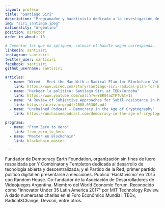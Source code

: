 ```yaml
---
layout: profesor
title: "Santiago Siri"
description: "Programador y hacktivista dedicado a la investigación de democracia digital."
img: "siri_santiago.jpeg"
nationality: "Argentino"
position: Director
order_in_about: 10

# Comentar las que no apliquen, colocar el handle según corresponda.
linkedin: santisiri
instagram: santisiri
twitter_user: santisiri
facebook: santisiri
github_username: santisiri

articles:
  - name: "Wired — Meet the Man With a Radical Plan for Blockchain Voting"
    link: https://www.wired.com/story/santiago-siri-radical-plan-for-blockchain-voting/
  - name: "Hackear la política: Santiago Siri at TEDxCordoba"
    link: https://www.youtube.com/watch?v=YBR84aZTPTU&t=1s
  - name: "A Review of Subjective Approaches for Sybil-resistance in Proof of Personhood Protocols"
    link: https://arxiv.org/pdf/2008.05300.pdf
  - name: "Unchained Podcast — Democracy in the Age of Cryptography"
    link: https://unchainedpodcast.com/democracy-in-the-age-of-cryptography/

programs:
  - name: "From Zero to Hero"
    link: from_zero_to_hero
  - name: "Master en Blockchain"
    link: blockchain_master

---
```


Fundador de Democracy Earth Foundation, organización sin fines de lucro respaldada por Y Combinator y Templeton dedicada al desarrollo de tecnología abierta y descentralizada; y el Partido de la Red, primer partido político digital en presentarse a elecciones. Publicó 'Hacktivismo' en 2015 con Random House. Co-fundador de la Asociación de Desarrolladores de Videojuegos Argentina. Miembro del World Economic Forum. Reconocido como "Innovator Under 35 Latin America 2017" por MIT Technology Review. A dado numerosas charlas en el Foro Económico Mundial, TEDx, RadicalXChange, Devcon, entre otros.
